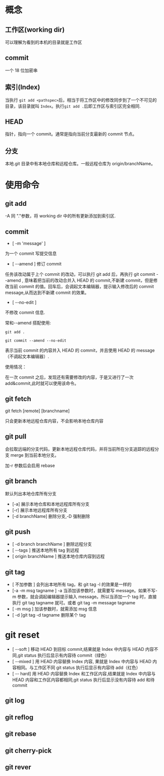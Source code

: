 # 概念

## 工作区(working dir)

可以理解为看到的本机的目录就是工作区

## commit

一个 18 位加密串

## 索引(Index)

当执行 `git add <pathspec>`后，相当于将工作区中的修改同步到了一个不可见的目录，该目录就叫 `Index`。执行`git add .`后即工作区与索引区完全相同.

## HEAD

指针，指向一个 commit。通常是指向当前分支最新的 commit 节点。

## 分支

本地.git 目录中有本地仓库和远程仓库。一般远程仓库为 origin/branchName。

# 使用命令

## git add

-A 同 "."参数，将 working dir 中的所有更新添加到索引区.

## commit

-   [ -m 'message' ]

为一个 commit 写提交信息

-   [ --amend ]
    修订 commit

任务该改动属于上个 commit 的改动，可以执行 git add 后，再执行 git commit --amend , 意味着把当前的改动合并入 HEAD 的 commit,不新建 commit，但是修改当前 commit 的值。回车后，会调起文本编辑器，提示输入修改后的 commit message,从而达到不新建 commit 的效果。

-   [ --no-edit ]

不修改 commit 信息.

常和--amend 搭配使用:

```
git add .

git commit --amend --no-edit

```

表示当前 commit 的内容并入 HEAD 的 commit，并且使用 HEAD 的 message（不调起文本编辑器）.

使用情况：

在一次 commit 之后，发现还有需要修改的内容，于是又进行了一次 add&commit,此时就可以使用该命令。

## git fetch

git fetch [remote] [branchname]

只会更新本地远程仓库内容，不会影响本地仓库内容

## git pull

会拉取远端的分支代码，更新本地远程仓库代码，并将当前所在分支追踪的远程分支 merge 到当前本地分支。

加-r 参数后会启用 rebase

## git branch

默认列出本地仓库所有分支

-   [-a] 展示本地仓库和本地远程库所有分支
-   [-r] 展示本地远程库所有分支
-   [-d branchName] 删除分支,-D 强制删除

## git push

-   [ -d branch branchName ] 删除远程分支
-   [ --tags ] 推送本地所有 tag 到远程
-   [ origin branchName ] 推送本地仓库内容到远程

## git tag

-   [ 不加参数 ] 会列出本地所有 tag，和 git tag -l 的效果是一样的
-   [-a -m msg tagname ] -a 当添加该参数时，就需要写 message。如果不写-m 参数，就会调起编辑器提示输入 message。所以当添加一个 tag 时，直接执行 git tag tagname 就可。或者 git tag -m message tagname
-   [ -m msg ] 加该参数时，就需添加 msg 信息
-   [ -d ]git tag -d tagname 删除某个 tag

# git reset

-   [ --soft ] 移动 HEAD 到目标 commit,结果就是 Index 中内容与 HEAD 内容不同,git status 执行后显示有内容待 commit（绿色）
-   [ --mixed ] 用 HEAD 内容替换 Index 内容, 果就是 Index 中内容与 HEAD 内容相同。与工作区不同 git status 执行后显示有内容待 add（红色）
-   [ -- hard] 用 HEAD 内容替换 Index 和工作区内容,结果就是 Index 中内容与 HEAD 内容和工作区内容都相同,git status 执行后显示没有内容待 add 和待 commit

## git log

## git reflog

## git rebase

## git cherry-pick

## git rever
